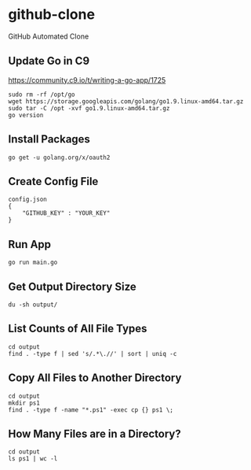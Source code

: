 # github-clone
GitHub Automated Clone

## Update Go in C9
https://community.c9.io/t/writing-a-go-app/1725
```
sudo rm -rf /opt/go
wget https://storage.googleapis.com/golang/go1.9.linux-amd64.tar.gz
sudo tar -C /opt -xvf go1.9.linux-amd64.tar.gz
go version
```
## Install Packages
```
go get -u golang.org/x/oauth2
```
## Create Config File
```
config.json
{
    "GITHUB_KEY" : "YOUR_KEY"
}
```
## Run App
```
go run main.go 
```

## Get Output Directory Size
```
du -sh output/
```

## List Counts of All File Types
```
cd output
find . -type f | sed 's/.*\.//' | sort | uniq -c
```

## Copy All Files to Another Directory
```
cd output
mkdir ps1
find . -type f -name "*.ps1" -exec cp {} ps1 \;
```

## How Many Files are in a Directory?
```
cd output
ls ps1 | wc -l
```